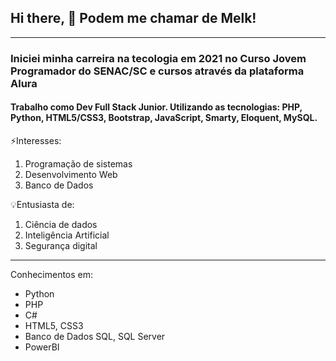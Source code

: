 ## Hi there, 👋 Podem me chamar de Melk!
***
### Iniciei minha carreira na tecologia em 2021 no **Curso Jovem Programador** do SENAC/SC e cursos através da plataforma **Alura**
#### Trabalho como Dev Full Stack Junior. Utilizando as tecnologias: PHP, Python, HTML5/CSS3, Bootstrap, JavaScript, Smarty, Eloquent, MySQL.


⚡Interesses:
1. Programação de sistemas
2. Desenvolvimento Web 
3. Banco de Dados


💡Entusiasta de:
1. Ciência de dados
2. Inteligência Artificial
3. Segurança digital
---
Conhecimentos em:
- Python
- PHP
- C#
- HTML5, CSS3
- Banco de Dados SQL, SQL Server
- PowerBI
